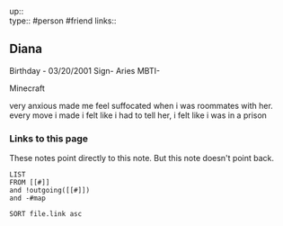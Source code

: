 up::  
type:: #person #friend
links::
## Diana

Birthday - 03/20/2001
Sign- Aries
MBTI-

Minecraft

very anxious
made me feel suffocated when i was roommates with her. 
every move i made i felt like i had to tell her, i felt like i was in a prison
### Links to this page
These notes point directly to this note. But this note doesn't point back.
```dataview
LIST
FROM [[#]]
and !outgoing([[#]])
and -#map

SORT file.link asc
```



